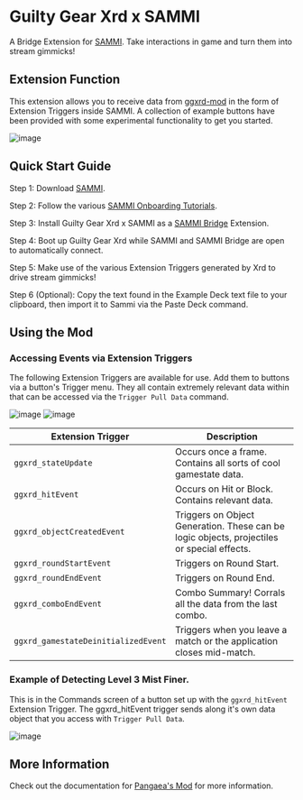 # Guilty Gear Xrd x SAMMI

A Bridge Extension for [SAMMI](https://sammi.solutions). Take interactions in game and turn them into stream gimmicks!

## Extension Function

This extension allows you to receive data from [ggxrd-mod](https://github.com/super-continent/ggxrd-mod) in the form of Extension Triggers inside SAMMI. A collection of example buttons have been provided with some experimental functionality to get you started.

![image](https://github.com/user-attachments/assets/c9cea94d-96bb-44ee-b8aa-9d4483e670a4)

## Quick Start Guide

Step 1: Download [SAMMI](https://sammi.solutions).

Step 2: Follow the various [SAMMI Onboarding Tutorials](https://sammi.solutions/docs/getting-started/step-by-step).

Step 3: Install Guilty Gear Xrd x SAMMI as a [SAMMI Bridge](https://sammi.solutions/docs/bridge) Extension.

Step 4: Boot up Guilty Gear Xrd while SAMMI and SAMMI Bridge are open to automatically connect.

Step 5: Make use of the various Extension Triggers generated by Xrd to drive stream gimmicks!

Step 6 (Optional): Copy the text found in the Example Deck text file to your clipboard, then import it to Sammi via the Paste Deck command. 

## Using the Mod

### Accessing Events via Extension Triggers

The following Extension Triggers are available for use. Add them to buttons via a button's Trigger menu. They all contain extremely relevant data within that can be accessed via the `Trigger Pull Data` command.

![image](https://github.com/user-attachments/assets/d7188aa0-a8bd-4deb-ba54-eefd9f8d1fba)
![image](https://github.com/user-attachments/assets/264e2472-8218-4c34-95b8-6a53cf167d44)

| Extension Trigger | Description |
| --- | --- |
| `ggxrd_stateUpdate`| Occurs once a frame. Contains all sorts of cool gamestate data. |
| `ggxrd_hitEvent` | Occurs on Hit or Block. Contains relevant data. |
| `ggxrd_objectCreatedEvent` | Triggers on Object Generation. These can be logic objects, projectiles or special effects. |
| `ggxrd_roundStartEvent` | Triggers on Round Start. |
| `ggxrd_roundEndEvent` | Triggers on Round End. |
| `ggxrd_comboEndEvent` | Combo Summary! Corrals all the data from the last combo. |
| `ggxrd_gamestateDeinitializedEvent` | Triggers when you leave a match or the application closes mid-match. |

### Example of Detecting Level 3 Mist Finer.
This is in the Commands screen of a button set up with the `ggxrd_hitEvent` Extension Trigger. The ggxrd_hitEvent trigger sends along it's own data object that you access with `Trigger Pull Data`.

![image](https://github.com/user-attachments/assets/6b9648ac-ce3d-48cf-8034-be4c6ced3f77)


## More Information

Check out the documentation for [Pangaea's Mod](https://github.com/super-continent/ggxrd-mod) for more information.
